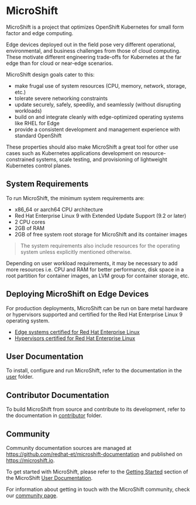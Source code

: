 # MicroShift

MicroShift is a project that optimizes OpenShift Kubernetes for small
form factor and edge computing.

Edge devices deployed out in the field pose very different operational,
environmental, and business challenges from those of cloud computing.
These motivate different engineering trade-offs for Kubernetes at the
far edge than for cloud or near-edge scenarios.

MicroShift design goals cater to this:
- make frugal use of system resources (CPU, memory, network, storage, etc.)
- tolerate severe networking constraints
- update securely, safely, speedily, and seamlessly (without disrupting workloads)
- build on and integrate cleanly with edge-optimized operating systems like RHEL for Edge
- provide a consistent development and management experience with standard OpenShift

These properties should also make MicroShift a great tool for other use cases
such as Kubernetes applications development on resource-constrained systems,
scale testing, and provisioning of lightweight Kubernetes control planes.

## System Requirements
To run MicroShift, the minimum system requirements are:

- x86_64 or aarch64 CPU architecture
- Red Hat Enterprise Linux 9 with Extended Update Support (9.2 or later)
- 2 CPU cores
- 2GB of RAM
- 2GB of free system root storage for MicroShift and its container images

> The system requirements also include resources for the operating system unless explicitly mentioned otherwise.

Depending on user workload requirements, it may be necessary to add more resources i.e. CPU and RAM for better
performance, disk space in a root partition for container images, an LVM group for container storage, etc.

## Deploying MicroShift on Edge Devices
For production deployments, MicroShift can be run on bare metal hardware or hypervisors supported and certified for the Red Hat Enterprise Linux 9 operating system.

- [Edge systems certified for Red Hat Enterprise Linux](https://catalog.redhat.com/hardware/search?c_catalog_channel=Edge%20System&p=1)
- [Hypervisors certified for Red Hat Enterprise Linux](https://access.redhat.com/solutions/certified-hypervisors)

## User Documentation
To install, configure and run MicroShift, refer to the documentation in the
[user](./docs/user) folder.

## Contributor Documentation
To build MicroShift from source and contribute to its development, refer to the
documentation in [contributor](./docs/contributor) folder.

## Community
Community documentation sources are managed at <https://github.com/redhat-et/microshift-documentation> and published on <https://microshift.io>.

To get started with MicroShift, please refer to the [Getting Started](https://microshift.io/docs/getting-started/) section of the MicroShift [User Documentation](https://microshift.io/docs/user-documentation/).

For information about getting in touch with the MicroShift community, check our [community page](https://microshift.io/docs/community/).
